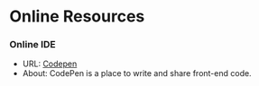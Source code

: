 # Online Resources

### Online IDE
- URL: [Codepen](http://codepen.io/)
- About: CodePen is a place to write and share front-end code.
